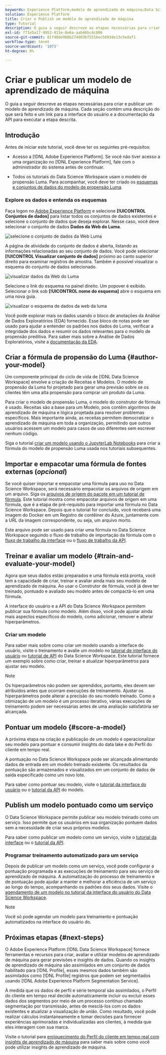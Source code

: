 ```yaml
---
keywords: Experience Platform;modelo de aprendizado de máquina;Data Science Workspace;tópicos populares;criar e publicar um modelo
solution: Experience Platform
title: Criar e Publish um modelo de aprendizado de máquina
type: Tutorial
description: O guia a seguir descreve as etapas necessárias para criar e publicar um modelo de aprendizado de máquina.
exl-id: f71e5a17-9952-411e-8e6a-aab46bc4c006
source-git-commit: 81f48de908b274d836f551bec5693de13c5edaf1
workflow-type: tm+mt
source-wordcount: '1073'
ht-degree: 0%

---
```



# Criar e publicar um modelo de aprendizado de máquina

O guia a seguir descreve as etapas necessárias para criar e publicar um modelo de aprendizado de máquina. Cada seção contém uma descrição do que será feito e um link para a interface do usuário e a documentação da API para executar a etapa descrita.

## Introdução

Antes de iniciar este tutorial, você deve ter os seguintes pré-requisitos:

- Acesso a [!DNL Adobe Experience Platform]. Se você não tiver acesso a uma organização no [!DNL Experience Platform], fale com o administrador do sistema antes de continuar.

- Todos os tutoriais do Data Science Workspace usam o modelo de propensão Luma. Para acompanhar, você deve ter criado os [esquemas e conjuntos de dados do modelo de propensão Luma](./create-luma-data.md).

### Explore os dados e entenda os esquemas

Faça logon no [Adobe Experience Platform](https://platform.adobe.com/) e selecione **[!UICONTROL Conjuntos de dados]** para listar todos os conjuntos de dados existentes e selecione o conjunto de dados que deseja explorar. Nesse caso, você deve selecionar o conjunto de dados **Dados da Web do Luma**.

![selecione o conjunto de dados da Web Luma](../images/models-recipes/model-walkthrough/luma-dataset.png)

A página de atividade do conjunto de dados é aberta, listando as informações relacionadas ao seu conjunto de dados. Você pode selecionar **[!UICONTROL Visualizar conjunto de dados]** próximo ao canto superior direito para examinar registros de amostra. Também é possível visualizar o esquema do conjunto de dados selecionado.

![visualizar dados da Web do Luma](../images/models-recipes/model-walkthrough/preview-dataset.png)

Selecione o link do esquema no painel direito. Um popover é exibido. Selecionar o link sob **[!UICONTROL nome do esquema]** abre o esquema em uma nova guia.

![visualizar o esquema de dados da web da luma](../images/models-recipes/model-walkthrough/preview-schema.png)

Você pode explorar mais os dados usando o bloco de anotações da Análise de Dados Exploratórios (EDA) fornecido. Esse bloco de notas pode ser usado para ajudar a entender os padrões nos dados do Luma, verificar a integridade dos dados e resumir os dados relevantes para o modelo de propensão preditiva. Para saber mais sobre a Análise de Dados Exploratórios, visite a [documentação da EDA](../jupyterlab/eda-notebook.md).

## Criar a fórmula de propensão do Luma {#author-your-model}

Um componente principal do ciclo de vida de [!DNL Data Science Workspace] envolve a criação de Receitas e Modelos. O modelo de propensão da Luma foi projetado para gerar uma previsão sobre se os clientes têm uma alta propensão para comprar um produto da Luma.

Para criar o modelo de propensão Luma, o modelo do construtor de fórmula é usado. Receitas são a base para um Modelo, pois contêm algoritmos de aprendizado de máquina e lógica projetada para resolver problemas específicos. Mais importante ainda, as receitas permitem democratizar o aprendizado de máquina em toda a organização, permitindo que outros usuários acessem um modelo para casos de uso diferentes sem escrever nenhum código.

Siga o tutorial [criar um modelo usando o JupyterLab Notebooks](../jupyterlab/create-a-model.md) para criar a fórmula do modelo de propensão Luma usada nos tutoriais subsequentes.

## Importar e empacotar uma fórmula de fontes externas (*opcional*)

Se você quiser importar e empacotar uma fórmula para uso no Data Science Workspace, será necessário empacotar os arquivos de origem em um arquivo. Siga os [arquivos de origem do pacote em um tutorial de fórmula](./package-source-files-recipe.md). Este tutorial mostra como empacotar arquivos de origem em uma fórmula, que é a etapa de pré-requisito para importar uma fórmula no Data Science Workspace. Depois que o tutorial for concluído, você receberá uma imagem do Docker em um Registro de contêiner do Azure, juntamente com a URL da imagem correspondente, ou seja, um arquivo morto.

Este arquivo pode ser usado para criar uma fórmula no Data Science Workspace seguindo o fluxo de trabalho de importação da fórmula com o [fluxo de trabalho da interface](./import-packaged-recipe-ui.md) ou o [fluxo de trabalho da API](./import-packaged-recipe-api.md).

## Treinar e avaliar um modelo {#train-and-evaluate-your-model}

Agora que seus dados estão preparados e uma fórmula está pronta, você tem a capacidade de criar, treinar e avaliar ainda mais seu modelo de aprendizado de máquina. Ao usar o Construtor de fórmula, você já deve ter treinado, pontuado e avaliado seu modelo antes de compactá-lo em uma fórmula.

A interface do usuário e a API do Data Science Workspace permitem publicar sua fórmula como modelo. Além disso, você pode ajustar ainda mais aspectos específicos do modelo, como adicionar, remover e alterar hiperparâmetros.

### Criar um modelo

Para saber mais sobre como criar um modelo usando a interface do usuário, visite o treinamento e avalie um modelo no [tutorial de interface do usuário](./train-evaluate-model-ui.md) ou [tutorial de API](./train-evaluate-model-api.md) do Data Science Workspace. Este tutorial fornece um exemplo sobre como criar, treinar e atualizar hiperparâmetros para ajustar seu modelo.

>[!NOTE]
>
> Os hiperparâmetros não podem ser aprendidos, portanto, eles devem ser atribuídos antes que ocorram execuções de treinamento. Ajustar os hiperparâmetros pode alterar a precisão do seu modelo treinado. Como a otimização de um modelo é um processo iterativo, várias execuções de treinamento podem ser necessárias antes de uma avaliação satisfatória ser alcançada.

## Pontuar um modelo {#score-a-model}

A próxima etapa na criação e publicação de um modelo é operacionalizar seu modelo para pontuar e consumir insights do data lake e do Perfil do cliente em tempo real.

A pontuação no Data Science Workspace pode ser alcançada alimentando dados de entrada em um modelo treinado existente. Os resultados da pontuação são armazenados e visualizados em um conjunto de dados de saída especificado como um novo lote.

Para saber como pontuar seu modelo, visite o [tutorial da interface do usuário](./score-model-ui.md) ou o [tutorial da API](./score-model-api.md) do modelo.

## Publish um modelo pontuado como um serviço

O Data Science Workspace permite publicar seu modelo treinado como um serviço. Isso permite que os usuários em sua organização pontuem dados sem a necessidade de criar seus próprios modelos.

Para saber como publicar um modelo como um serviço, visite o [tutorial da interface](./publish-model-service-ui.md) ou o [tutorial da API](./publish-model-service-api.md).

### Programar treinamento automatizado para um serviço

Depois de publicar um modelo como um serviço, você pode configurar a pontuação programada e as execuções de treinamento para seu serviço de aprendizado de máquina. A automatização do processo de treinamento e de pontuação pode ajudar a manter e melhorar a eficiência de um serviço ao longo do tempo, acompanhando os padrões dos seus dados. Visite o [agendamento de um modelo no tutorial da interface do usuário do Data Science Workspace](./schedule-models-ui.md).

>[!NOTE]
>
> Você só pode agendar um modelo para treinamento e pontuação automatizados na interface do usuário do.

## Próximas etapas {#next-steps}

O Adobe Experience Platform [!DNL Data Science Workspace] fornece ferramentas e recursos para criar, avaliar e utilizar modelos de aprendizado de máquina para gerar previsões e insights de dados. Quando os insights de aprendizado de máquina são assimilados em um conjunto de dados habilitado para [!DNL Profile], esses mesmos dados também são assimilados como [!DNL Profile] registros que podem ser segmentados usando [!DNL Adobe Experience Platform Segmentation Service].

À medida que os dados de perfil e série temporal são assimilados, o Perfil do cliente em tempo real decide automaticamente incluir ou excluir esses dados dos segmentos por meio de um processo contínuo chamado segmentação por transmissão, antes de mesclá-los com os dados existentes e atualizar a visualização de união. Como resultado, você pode realizar cálculos instantaneamente e tomar decisões para fornecer experiências aprimoradas e individualizadas aos clientes, à medida que eles interagem com sua marca.

Visite o tutorial para [enriquecimento do Perfil do cliente em tempo real com insights de aprendizado de máquina](./enrich-profile.md) para saber mais sobre como você pode utilizar insights de aprendizado de máquina.
